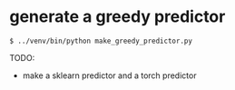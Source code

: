 # generate a greedy predictor
```
$ ../venv/bin/python make_greedy_predictor.py 
```

TODO:
 * make a sklearn predictor and a torch predictor
